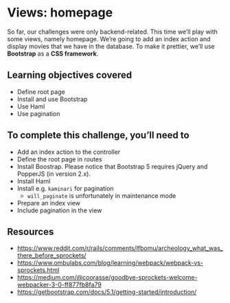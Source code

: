 # Views: homepage

So far, our challenges were only backend-related. This time we’ll play with some views, namely homepage. We’re going to add an index action and display movies that we have in the database. To make it prettier, we’ll use **Bootstrap** as a **CSS framework**.

## Learning objectives covered

* Define root page
* Install and use Bootstrap
* Use Haml
* Use pagination

## To complete this challenge, you’ll need to

* Add an index action to the controller
* Define the root page in routes
* Install Boostrap. Please notice that Bootstrap 5 requires jQuery and PopperJS (in version 2.x).
* Install Haml
* Install e.g. `kaminari` for pagination
  * `will_paginate` is unfortunately in maintenance mode
* Prepare an index view
* Include pagination in the view

## Resources

* https://www.reddit.com/r/rails/comments/lfbomu/archeology_what_was_there_before_sprockets/
* https://www.ombulabs.com/blog/learning/webpack/webpack-vs-sprockets.html
* https://medium.com/@coorasse/goodbye-sprockets-welcome-webpacker-3-0-ff877fb8fa79
* https://getbootstrap.com/docs/5.1/getting-started/introduction/
